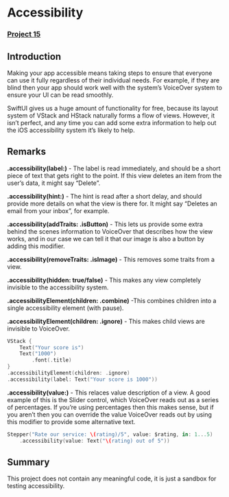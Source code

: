 # Accessibility
### [Project 15](https://www.hackingwithswift.com/books/ios-swiftui/accessibility-introduction)

## Introduction

Making your app accessible means taking steps to ensure that everyone can use it fully regardless of their individual needs. For example, if they are blind then your app should work well with the system’s VoiceOver system to ensure your UI can be read smoothly.

SwiftUI gives us a huge amount of functionality for free, because its layout system of VStack and HStack naturally forms a flow of views. However, it isn’t perfect, and any time you can add some extra information to help out the iOS accessibility system it’s likely to help.

## Remarks

**.accessibility(label:)** - The label is read immediately, and should be a short piece of text that gets right to the point. If this view deletes an item from the user’s data, it might say “Delete”.

**.accessibility(hint:)** - The hint is read after a short delay, and should provide more details on what the view is there for. It might say “Deletes an email from your inbox”, for example.

**.accessibility(addTraits: .isButton)** - This lets us provide some extra behind the scenes information to VoiceOver that describes how the view works, and in our case we can tell it that our image is also a button by adding this modifier.

**.accessibility(removeTraits: .isImage)** - This removes some traits from a view.

**.accessibility(hidden: true/false)** - This makes any view completely invisible to the accessibility system.

**.accessibilityElement(children: .combine)** -This combines children into a single accessibility element (with pause).

**.accessibilityElement(children: .ignore)** - This makes child views are invisible to VoiceOver.

```swift
VStack {
    Text("Your score is")
    Text("1000")
        .font(.title)
}
.accessibilityElement(children: .ignore)
.accessibility(label: Text("Your score is 1000"))
```

**.accessibility(value:)** - This relaces value description of a view. A good example of this is the Slider control, which VoiceOver reads out as a series of percentages. If you’re using percentages then this makes sense, but if you aren’t then you can override the value VoiceOver reads out by using this modifier to provide some alternative text.

```swift
Stepper("Rate our service: \(rating)/5", value: $rating, in: 1...5)
    .accessibility(value: Text("\(rating) out of 5"))
```

## Summary

This project does not contain any meaningful code, it is just a sandbox for testing accessibility.